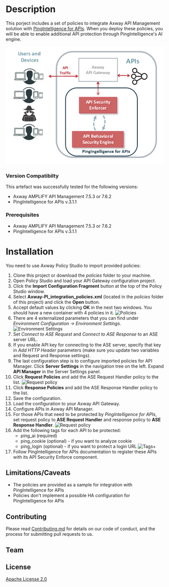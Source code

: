 # Description

This porject includes a set of policies to integrate Axway API Management solution with [PingIntelligence for APIs](https://www.pingidentity.com/en/platform/apiintelligence.html).
When you deploy these policies, you will be able to enable additional API protection through PingIntelligence's AI engine.

![Architecture](/images/PingIntelligene-for-APIs-Axway.png)
### Version Compatibilty
This artefact was successfully tested for the following versions:
- Axway AMPLIFY API Management 7.5.3 or 7.6.2
- PingIntelligence for APIs v.3.1.1
### Prerequisites
- Axway AMPLIFY API Management 7.5.3 or 7.6.2
- PingIntelligence for APIs v.3.1.1
# Installation
You need to use Axway Policy Studio to import provided policies:
1. Clone this project or download the *policies* folder to your machine.
2. Open Policy Studio and load your API Gateway configuration project.
3. Click the **Import Configuration Fragment** button at the top of the Policy Studio window.
4. Select **Axway-PI_integration_policies.xml** (located in the *policies* folder of this project) and click the **Open** button.
5. Accept default values by clicking **OK** in the next two windows. You should have a new container with 4 policies in it. ![Policies](https://github.com/Axway-API-Management-Plus/Axway-PingIntelligence-integration-policies/images/Policies-container.png)
6. There are 4 externalized parameters that you can find under *Environment Configuration -> Environment Settings*. ![Environment Settings](https://github.com/Axway-API-Management-Plus/Axway-PingIntelligence-integration-policies/images/env-settings.png)
7. Set *Connect to ASE Request* and *Connect to ASE Response* to an ASE server URL.
8. If you enable API key for connecting to the ASE server, specify that key in *Add HTTP Header* parameters (make sure you update two variables and Request and Response settings).
9. The last configuration step is to configure imported policies for API Manager. Click **Server Settings** in the navigation tree on the left. Expand **API Manager** in the Server Settings panel.
10. Click **Request Policies** and add the ASE Request Handler policy to the list. ![Request policy](https://github.com/Axway-API-Management-Plus/Axway-PingIntelligence-integration-policies/images/request-policy.png)
11. Click **Response Policies** and add the ASE Response Handler policy to the list.
12. Save the configuration.
13. Load the configuration to your Axway API Gateway.
14. Configure APIs in Axway API Manager.
15. For those APIs that need to be protected by *PingIntelligence for APIs*, set request policy to **ASE Request Handler** and response policy to **ASE Response Handler**.
![Request policy](https://github.com/Axway-API-Management-Plus/Axway-PingIntelligence-integration-policies/images/outbound-api-policies.png)
16. Add the following tags for each API to be protected:
	- ping_ai (required)
	- ping_cookie (optional) - if you want to analyze cookie
	- ping_login (optional) - if you want to protect a login URL
![Tags+](https://github.com/Axway-API-Management-Plus/Axway-PingIntelligence-integration-policies/images/tags.png)
17. Follow PingIntelligence for APIs documentation to register these APIs with its API Security Enforce component.
## Limitations/Caveats
- The policies are provided as a sample for integration with PingIntelligence for APIs
- Policies don't implement a possible HA configuration for PingIntelligence for APIs
## Contributing
Please read [Contributing.md](https://github.com/Axway-API-Management-Plus/Common/blob/master/Contributing.md) for details on our code of conduct, and the process for submitting pull requests to us.
## Team
[Axwaylogo]: https://github.com/Axway-API-Management/Common/blob/master/img/AxwayLogoSmall.png  "Axway logo"
## License
[Apache License 2.0](/LICENSE)


